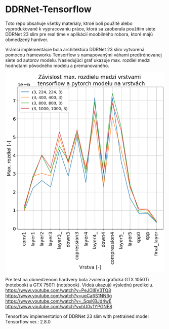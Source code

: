 # DDRNet-Tensorflow
Toto repo obsahuje všetky materialy, ktroé boli použité alebo vyprodukované k vypracovaniu práce, ktorá sa zaoberala použitím siete DDRNet 23 slim pre real time v aplikácií moobilného robora, ktoré májú obmedzený hardver. 

Vrámci implementácie bola architektúra DDRNet 23 slim vytvorená pomocou frameworku Tensorflow s namapovanými váhami predtrénovanej siete od autorov modelu. Nasledujúci graf ukazuje max. rozdiel medzi hodnotami pôvodného modelu a premanovaného. 

![Alt text](rozdiel2.png "Optional ti2")

Pre test na obmedzenom hardvery bola zvolená grafická GTX 1050Ti (notebook) a GTX 750Ti (notebook). Videá ukazujú výslednú predikciu.
https://www.youtube.com/watch?v=PeJOl8V3TQ8
https://www.youtube.com/watch?v=uqCa6S1NN6g
https://www.youtube.com/watch?v=_SqsKBJd4wE
https://www.youtube.com/watch?v=hU0v1YPGNE8



Tensorflow implementation of DDRNet 23 slim with pretrained model
Tensorflow ver.: 2.8.0
